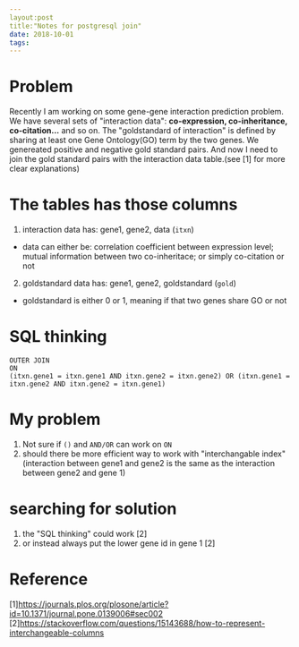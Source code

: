 ```yaml
---
layout:post
title:"Notes for postgresql join"
date: 2018-10-01
tags:
---
```


# Problem
Recently I am working on some gene-gene interaction prediction problem. We have several sets of "interaction data": **co-expression, co-inheritance, co-citation...** and so on. The "goldstandard of interaction" is defined by sharing at least one Gene Ontology(GO) term by the two genes. We genereated positive and negative gold standard pairs. And now I need to join the gold standard pairs with the interaction data table.(see [1] for more clear explanations)

# The tables has those columns
1. interaction data has: gene1, gene2, data (`itxn`)
- data can either be: correlation coefficient between expression level; mutual information between two co-inheritace; or simply co-citation or not

2. goldstandard data has: gene1, gene2, goldstandard (`gold`)
- goldstandard is either 0 or 1, meaning if that two genes share GO or not

# SQL thinking
```
OUTER JOIN 
ON 
(itxn.gene1 = itxn.gene1 AND itxn.gene2 = itxn.gene2) OR (itxn.gene1 = itxn.gene2 AND itxn.gene2 = itxn.gene1)
```

# My problem
1. Not sure if `()` and `AND/OR` can work on `ON`
2. should there be more efficient way to work with "interchangable index" (interaction between gene1 and gene2 is the same as the interaction between gene2 and gene 1)

# searching for solution
1. the "SQL thinking" could work [2]
2. or instead always put the lower gene id in gene 1 [2]

# Reference
[1]https://journals.plos.org/plosone/article?id=10.1371/journal.pone.0139006#sec002
[2]https://stackoverflow.com/questions/15143688/how-to-represent-interchangeable-columns
